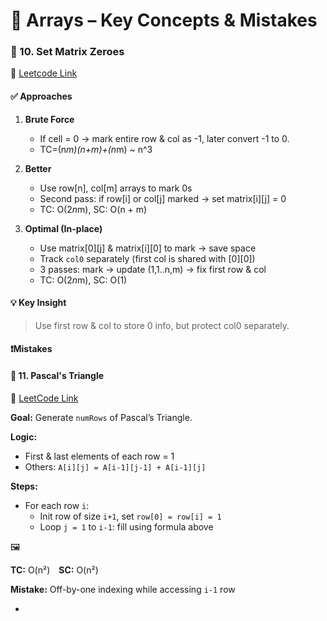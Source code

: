 # 🧠 Arrays – Key Concepts & Mistakes

### 🔢 10. Set Matrix Zeroes 
🔗 [Leetcode Link](https://leetcode.com/problems/set-matrix-zeroes/)

#### ✅ Approaches

1. **Brute Force**
   - If cell = 0 → mark entire row & col as -1, later convert -1 to 0.
   - TC=(n*m)(n+m)+(n*m) ~ n^3

2. **Better**
   - Use row[n], col[m] arrays to mark 0s
   - Second pass: if row[i] or col[j] marked → set matrix[i][j] = 0
   - TC: O(2*n*m), SC: O(n + m)

3. **Optimal (In-place)**
   - Use matrix[0][j] & matrix[i][0] to mark → save space
   - Track `col0` separately (first col is shared with [0][0])
   - 3 passes: mark → update (1,1..n,m) → fix first row & col
   - TC: O(2*n*m), SC: O(1)

#### 💡 Key Insight
> Use first row & col to store 0 info, but protect col0 separately.

#### ❗Mistakes


#### 🔺 11. Pascal's Triangle  
🔗 [LeetCode Link](https://leetcode.com/problems/pascals-triangle/)

**Goal:** Generate `numRows` of Pascal’s Triangle.

**Logic:**  
- First & last elements of each row = 1  
- Others: `A[i][j] = A[i-1][j-1] + A[i-1][j]`

**Steps:**  
- For each row `i`:  
  - Init row of size `i+1`, set `row[0] = row[i] = 1`  
  - Loop `j = 1` to `i-1`: fill using formula above

🖼️ 

**TC:** O(n²) **SC:** O(n²)

**Mistake:** Off-by-one indexing while accessing `i-1` row

- 
